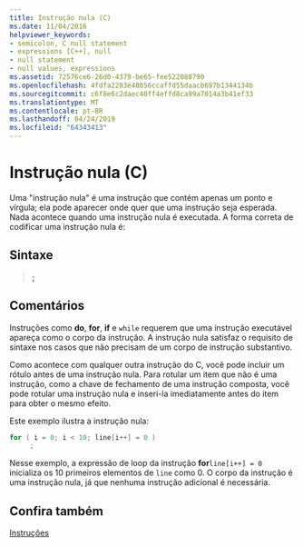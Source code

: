 ```yaml
---
title: Instrução nula (C)
ms.date: 11/04/2016
helpviewer_keywords:
- semicolon, C null statement
- expressions [C++], null
- null statement
- null values, expressions
ms.assetid: 72576ce6-26d0-4379-be65-fee522088790
ms.openlocfilehash: 4fdfa2283e40856ccaffd55daacb697b1344134b
ms.sourcegitcommit: c6f8e6c2daec40ff4effd8ca99a7014a3b41ef33
ms.translationtype: MT
ms.contentlocale: pt-BR
ms.lasthandoff: 04/24/2019
ms.locfileid: "64343413"
---
```

# <a name="null-statement-c"></a>Instrução nula (C)

Uma "instrução nula" é uma instrução que contém apenas um ponto e vírgula; ela pode aparecer onde quer que uma instrução seja esperada. Nada acontece quando uma instrução nula é executada. A forma correta de codificar uma instrução nula é:

## <a name="syntax"></a>Sintaxe

> **;**

## <a name="remarks"></a>Comentários

Instruções como **do**, **for**, **if** e `while` requerem que uma instrução executável apareça como o corpo da instrução. A instrução nula satisfaz o requisito de sintaxe nos casos que não precisam de um corpo de instrução substantivo.

Como acontece com qualquer outra instrução do C, você pode incluir um rótulo antes de uma instrução nula. Para rotular um item que não é uma instrução, como a chave de fechamento de uma instrução composta, você pode rotular uma instrução nula e inseri-la imediatamente antes do item para obter o mesmo efeito.

Este exemplo ilustra a instrução nula:

```C
for ( i = 0; i < 10; line[i++] = 0 )
     ;
```

Nesse exemplo, a expressão de loop da instrução **for**`line[i++] = 0` inicializa os 10 primeiros elementos de `line` como 0. O corpo da instrução é uma instrução nula, já que nenhuma instrução adicional é necessária.

## <a name="see-also"></a>Confira também

[Instruções](../c-language/statements-c.md)

